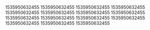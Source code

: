 1535950632455
1535950632455
1535950632455
1535950632455
1535950632455
1535950632455
1535950632455
1535950632455
1535950632455
1535950632455
1535950632455
1535950632455
1535950632455
1535950632455
1535950632455
